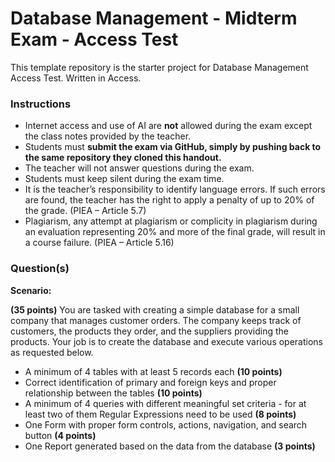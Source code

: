 # Database Management - Midterm Exam - Access Test 

This template repository is the starter project for Database Management Access Test. Written in Access.

### Instructions

- Internet access and use of AI are **not** allowed during the exam except the class notes provided by the teacher.
- Students must **submit the exam via GitHub, simply by pushing back to the same repository they cloned this handout.**
- The teacher will not answer questions during the exam.
- Students must keep silent during the exam time.
- It is the teacher’s responsibility to identify language errors. If such errors are found, the teacher has the right to apply a penalty of up to 20% of the grade. (PIEA – Article 5.7)
- Plagiarism, any attempt at plagiarism or complicity in plagiarism during an evaluation representing 20% and more of the final grade, will result in a course failure. (PIEA – Article 5.16)

### Question(s)

**Scenario:**

**(35 points)** You are tasked with creating a simple database for a small company that manages customer orders. The company keeps track of customers, the products they order, and the suppliers providing the products. Your job is to create the database and execute various operations as requested below.

- A minimum of 4 tables with at least 5 records each **(10 points)**
- Correct identification of primary and foreign keys and proper relationship between the tables **(10 points)**
- A minimum of 4 queries with different meaningful set criteria - for at least two of them Regular Expressions need to be used **(8 points)**
- One Form with proper form controls, actions, navigation, and search button **(4 points)**
- One Report generated based on the data from the database **(3 points)**

